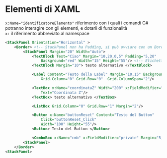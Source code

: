 # Elementi di XAML

`x:Name="identificatoreElemento"` riferimento con i quali i comandi C# potranno interagire con gli elementi, e dotarli di funzionalità  
`x:` il riferimento abbreviato al namespace
```xml
<StackPanel Orientation="Horizontal" >
    <Border> <!-- StackPanel non ha Padding, si può ovviare con un Border -->
        <StackPanel Margin="20" Width="Auto">
            <TextBlock Text="Ciao" Margin="10,20,0,5" Padding="5,20" 
                Background="red" Width="15" Height="55"/> <!-- Etichetta -->
            <TextBlock Margin="10"> testo alternativo </TextBlock>

            <Label Content="Testo della Label" Margin="10,15" Background="Orange"
                Grid.Column="0" Grid.Row="0"  Grid.ColumnSpan="2"/>

            <TextBox x:Name="coordinataZ" Width="200" x:FieldModifier="private" 
                Text="Coordinata Z"/>
            <TextBox> testo alternativo </TextBox>

            <ListBox Grid.Column="0" Grid.Row="1" Margin="2"/>

            <Button x:Name="buttonReset" Content="Testo del Button"
                Click="buttonReset_Click" 
                Width="100" Height="55"/>
            <Button> Testo del Button </Button>

            <ComboBox x:Name="cmb" x:FieldModifier="private" Margin="5,0"/>
        <StackPanel>
    </Border>
<StackPanel>
```
